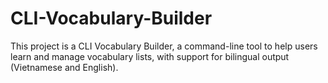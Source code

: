 # CLI-Vocabulary-Builder
This project is a CLI Vocabulary Builder, a command-line tool to help users learn and manage vocabulary lists, with support for bilingual output (Vietnamese and English).
